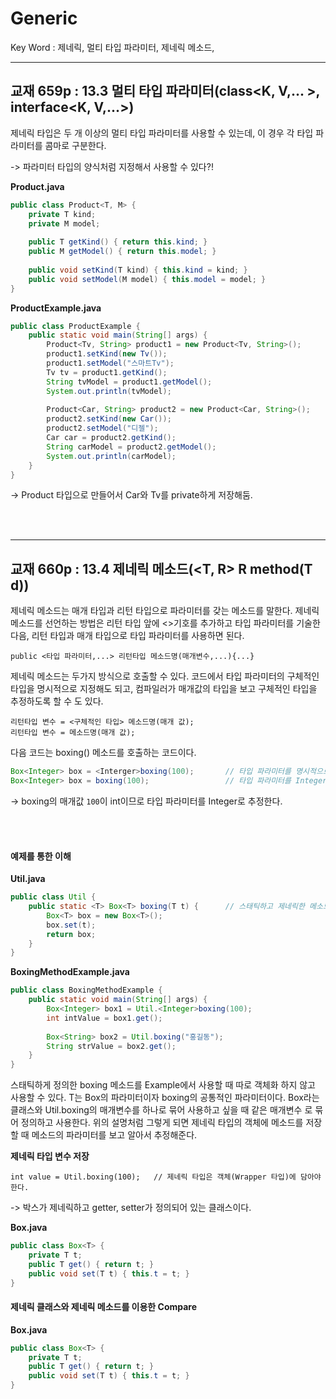 # Generic
Key Word : 제네릭, 멀티 타입 파라미터, 제네릭 메소드, 

<hr/>

## 교재 659p : 13.3 멀티 타입 파라미터(class<K, V,... >, interface<K, V,...>)

 제네릭 타입은 두 개 이상의 멀티 타입 파라미터를 사용할 수 있는데, 이 경우 각 타입 파라미터를 콤마로 구분한다.	
	 
 -> 파라미터 타입의 양식처럼 지정해서 사용할 수 있다?!


**Product.java**
```java
public class Product<T, M> {
	private T kind;
	private M model;
	
	public T getKind() { return this.kind; }
	public M getModel() { return this.model; }
	
	public void setKind(T kind) { this.kind = kind; }
	public void setModel(M model) { this.model = model; }
}

```

**ProductExample.java**
```java
public class ProductExample {
	public static void main(String[] args) {
		Product<Tv, String> product1 = new Product<Tv, String>();
		product1.setKind(new Tv());
		product1.setModel("스마트Tv");
		Tv tv = product1.getKind();
		String tvModel = product1.getModel();
		System.out.println(tvModel);
		
		Product<Car, String> product2 = new Product<Car, String>();
		product2.setKind(new Car());
		product2.setModel("디젤");
		Car car = product2.getKind();
		String carModel = product2.getModel();
		System.out.println(carModel);
	}
}
```

 -> Product 타입으로 만들어서 Car와 Tv를 private하게 저장해둠.


<br/><br/>
<hr/>
  
## 교재 660p : 13.4 제네릭 메소드(<T, R> R method(T d))	  
   
 제네릭 메소드는 매개 타입과 리턴 타입으로 파라미터를 갖는 메소드를 말한다. 제네릭 메소드를 선언하는 방법은 리턴 타입 앞에 <>기호를 추가하고 타입 파라미터를 기술한 다음, 리턴 타입과 매개 타입으로 타입 파라미터를 사용하면 된다.	   
   
```
public <타입 파라미터,...> 리턴타입 메소드명(매개변수,...){...}
```
   
 제네릭 메소드는 두가지 방식으로 호출할 수 있다. 코드에서 타입 파라미터의 구체적인 타입을 명시적으로 지정해도 되고, 컴파일러가 매개값의 타입을 보고 구체적인 타입을 추정하도록 할 수 도 있다.   
   
```
리턴타입 변수 = <구체적인 타입> 메소드명(매개 값);
리턴타입 변수 = 메소드명(매개 값);
```
   
 다음 코드는 boxing() 메소드를 호출하는 코드이다.   
   
```java
Box<Integer> box = <Interger>boxing(100);		// 타입 파라미터를 명시적으로 Integer로 지정
Box<Integer> box = boxing(100);					// 타입 파라미터를 Integer로 추정
```

 -> boxing의 매개값 `100`이 int이므로 타입 파라미터를 Integer로 추정한다.	


<br/><br/>


#### 예제를 통한 이해  
  
**Util.java**  
```java
public class Util {
	public static <T> Box<T> boxing(T t) {		// 스태틱하고 제네릭한 메소드를 정의함.
		Box<T> box = new Box<T>();
		box.set(t);
		return box;
	}
}
```
   
**BoxingMethodExample.java**   
```java
public class BoxingMethodExample {
	public static void main(String[] args) {
		Box<Integer> box1 = Util.<Integer>boxing(100);
		int intValue = box1.get();
		
		Box<String> box2 = Util.boxing("홍길동");
		String strValue = box2.get();
	}
}
```
   
 스태틱하게 정의한 boxing 메소드를 Example에서 사용할 때 따로 객체화 하지 않고 사용할 수 있다. T는 Box의 파라미터이자 boxing의 공통적인 파라미터이다. Box라는 클래스와 Util.boxing의 매개변수를 하나로 묶어 사용하고 싶을 때 같은 매개변수 <T>로 묶어 정의하고 사용한다. 위의 설명처럼 그렇게 되면 제네릭 타입의 객체에 메소드를 저장할 때 메소드의 파라미터를 보고 알아서 추정해준다.    


**제네릭 타입 변수 저장**   

```
int value = Util.boxing(100);	// 제네릭 타입은 객체(Wrapper 타입)에 담아야한다.    
```



-> 박스가 제네릭하고 getter, setter가 정의되어 있는 클래스이다.   

**Box.java**
```java
public class Box<T> {
	private T t;
	public T get() { return t; }
	public void set(T t) { this.t = t; }
}
```

#### 제네릭 클래스와 제네릭 메소드를 이용한 Compare    

**Box.java**
```java
public class Box<T> {
	private T t;
	public T get() { return t; }
	public void set(T t) { this.t = t; }
}
```




































































